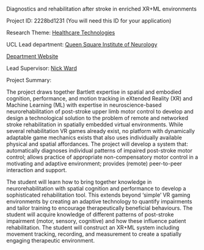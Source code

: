 Diagnostics and rehabilitation after stroke in enriched XR+ML environments

Project ID: 2228bd1231
(You will need this ID for your application)

Research Theme: [Healthcare Technologies](../themes/healthcare-technologies.md)

UCL Lead department: [Queen Square Institute of Neurology](../departments/queen-square-institute-of-neurology.md)

[Department Website](https://www.ucl.ac.uk/ion)

Lead Supervisor: [Nick Ward](https://iris.ucl.ac.uk/iris/browse/profile?upi=NWARD48)

Project Summary:

The project draws together Bartlett expertise in spatial and embodied cognition, performance, and motion tracking in eXtended Reality (XR) and Machine Learning (ML) with expertise in neuroscience-based neurorehabilitation of post-stroke upper limb motor control to develop and design a technological solution to the problem of remote and networked stroke rehabilitation in spatially embedded virtual environments. While several rehabilitation VR games already exist, no platform with dynamically adaptable game mechanics exists that also uses individually available physical and spatial affordances. The project will develop a system that: automatically diagnoses individual patterns of impaired post-stroke motor control; allows practice of appropriate non-compensatory motor control in a motivating and adaptive environment; provides (remote) peer-to-peer interaction and support. 
 
 The student will learn how to bring together knowledge in neurorehabilitation with spatial cognition and performance to develop a sophisticated rehabilitation tool. This extends beyond ‘simple’ VR gaming environments by creating an adaptive technology to quantify impairments and tailor training to encourage therapeutically beneficial behaviours. The student will acquire knowledge of different patterns of post-stroke impairment (motor, sensory, cognitive) and how these influence patient rehabilitation. The student will construct an XR+ML system including movement tracking, recording, and measurement to create a spatially engaging therapeutic environment.